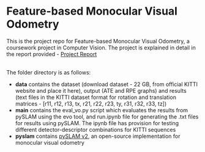 # Feature-based Monocular Visual Odometry

This is the project repo for Feature-based Monocular Visual Odometry, a coursework project in Computer Vision. The project is explained in detail in the report provided - [Project Report](https://velvetthunder25.github.io/Feature-based-Monocular-Visual-Odometry/)<br /><br />

The folder directory is as follows:<br />
- **data** contains the dataset (download dataset - 22 GB, from official KITTI website and place it here), output (ATE and RPE graphs) and results (text files in the KITTI dataset format for rotation and translation matrices - [r11, r12, r13, tx, r21, r22, r23, ty, r31, r32, r33, tz])<br />
- **main** contains the eval_vo.py script which evaluates the results from pySLAM using the evo tool, and run.ipynb file for generating the .txt files for results using pySLAM. The ipynb file has provision for testing different detector-descriptor combinations for KITTI sequences<br />
- **pyslam** contains [pySLAM v2](https://github.com/luigifreda/pyslam), an open-source implementation for monocular visual odometry<br />
